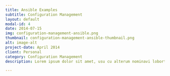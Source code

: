 ```yaml
---
title: Ansible Examples
subtitle: Configuration Management
layout: default
modal-id: 4
date: 2014-07-15
img: configuration-management-ansible.png
thumbnail: configuration-management-ansible-thumbnail.png
alt: image-alt
project-date: April 2014
client: Personal
category: Configuration Management
description: Lorem ipsum dolor sit amet, usu cu alterum nominavi lobortis. At duo novum diceret. Tantas apeirian vix et, usu sanctus postulant inciderint ut, populo diceret necessitatibus in vim. Cu eum dicam feugiat noluisse.

---
```

